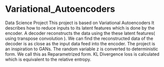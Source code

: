 # Variational_Autoencoders
Data Science Project
This project is based on Variational Autoencoders
It describes how to reduce inputs to its latent features which is done by the encoder. A decoder reconstructs the data using the these latent features( using transpose convolution ). We can find the reconstructed data of the decoder is as close as the input data feed into the encoder. The project is an inspiration to GANs. The random variable z is converted to deterministic form. We call this as Reparametrized form. KL Divergence loss is calculated which is equivalent to the relative entropy. 
